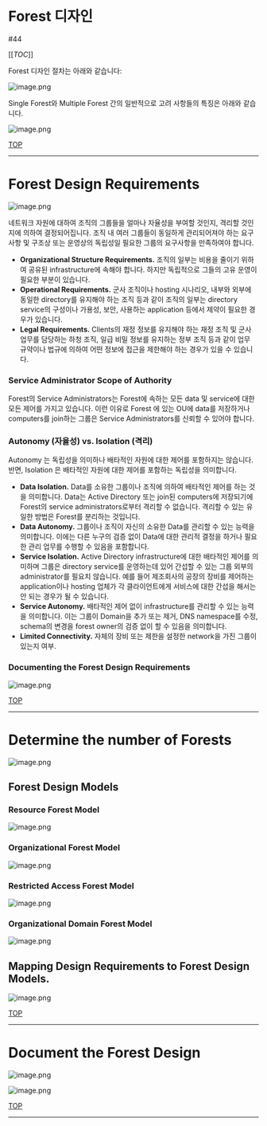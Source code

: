 # Forest 디자인

#44

[[_TOC_]]

Forest 디자인 절차는 아래와 같습니다:

![image.png](/ActiveDirectory/.media/image-5c28d801-ec04-485d-bda5-45576fc37eae.png)

Single Forest와 Multiple Forest 간의 일반적으로 고려 사항들의 특징은 아래와 같습니다.

![image.png](/ActiveDirectory/.media/image-7ccc33f2-de43-4c19-8201-b23fd5d9cdae.png)

[TOP](#Forest-디자인)

---

# Forest Design Requirements

![image.png](/ActiveDirectory/.media/image-1707f09b-db53-42ad-8abf-c4ff3c0bef59.png)

네트워크 자원에 대하여 조직의 그룹들을 얼마나 자율성을 부여할 것인지, 격리할 것인지에 의하여 결정되어집니다. 조직 내 여러 그룹들이 동일하게 관리되어져야 하는 요구사항 및 구조상 또는 운영상의 독립성일 필요한 그룹의 요구사항을 만족하여야 합니다.

- **Organizational Structure Requirements.**  조직의 일부는 비용을 줄이기 위하여 공유된 infrastructure에 속해야 합니다. 하지만 독립적으로 그들의 고유 운영이 필요한 부분이 있습니다.
- **Operational Requirements.**  군사 조직이나 hosting 시나리오, 내부와 외부에 동일한 directory를 유지해야 하는 조직 등과 같이 조직의 일부는 directory service의 구성이나 가용성, 보안, 사용하는 application 등에서 제약이 필요한 경우가 있습니다.
- **Legal Requirements.**  Clients의 재정 정보를 유지해야 하는 재정 조직 및 군사 업무를 담당하는 하청 조직, 일급 비밀 정보를 유지하는 정부 조직 등과 같이 업무 규약이나 법규에 의하여 어떤 정보에 접근을 제한해야 하는 경우가 있을 수 있습니다.

### Service Administrator Scope of Authority

Forest의 Service Administrators는 Forest에 속하는 모든 data 및 service에 대한 모든 제어를 가지고 있습니다. 이런 이유로 Forest 에 있는 OU에 data를 저장하거나 computers를 join하는 그룹은 Service Administrators를 신뢰할 수 있어야 합니다.

### Autonomy (자율성) vs. Isolation (격리)

Autonomy 는 독립성을 의미하나 배타적인 자원에 대한 제어를 포함하지는 않습니다. 반면, Isolation 은 배타적인 자원에 대한 제어를 포함하는 독립성을 의미합니다.

- **Data Isolation.**  Data를 소유한 그룹이나 조직에 의하여 배타적인 제어를 하는 것을 의미합니다. Data는 Active Directory 또는 join된 computers에 저장되기에 Forest의 service administrators로부터 격리할 수 없습니다. 격리할 수 있는 유일한 방법은 Forest를 분리하는 것입니다.
- **Data Autonomy.**  그룹이나 조직이 자신의 소유한 Data를 관리할 수 있는 능력을 의미합니다. 이에는 다른 누구의 검증 없이 Data에 대한 관리적 결정을 하거나 필요한 관리 업무를 수행할 수 있음을 포함합니다.
- **Service Isolation.**  Active Directory infrastructure에 대한 배타적인 제어를 의미하며 그룹은 directory service를 운영하는데 있어 간섭할 수 있는 그룹 외부의 administrator를 필요치 않습니다. 예를 들어 제조회사의 공장의 장비를 제어하는 application이나 hosting 업체가 각 클라이언트에게 서비스에 대한 간섭을 해서는 안 되는 경우가 될 수 있습니다. 
- **Service Autonomy.**  배타적인 제어 없이 infrastructure를 관리할 수 있는 능력을 의미합니다. 이는 그룹이 Domain을 추가 또는 제거, DNS namespace를 수정, schema의 변경을 forest owner의 검증 없이 할 수 있음을 의미합니다.
- **Limited Connectivity.**  자체의 장비 또는 제한을 설정한 network을 가진 그룹이 있는지 여부.

### Documenting the Forest Design Requirements

![image.png](/ActiveDirectory/.media/image-4d51e671-c5e1-44ef-927e-757526c6959d.png)

[TOP](#Forest-디자인)

---

# Determine the number of Forests

![image.png](/ActiveDirectory/.media/image-c8224f3d-742d-43c4-86fb-a84c2808a7c9.png)

## Forest Design Models

### Resource Forest Model

![image.png](/ActiveDirectory/.media/image-f1a80a8d-0f71-4f19-915b-ffaa65bd6343.png)

### Organizational Forest Model

![image.png](/ActiveDirectory/.media/image-f00a7a1b-760c-49e0-9581-d752d6c78aff.png)

### Restricted Access Forest Model

![image.png](/ActiveDirectory/.media/image-2cdd6f83-52de-47fb-beb8-7626d3e51a82.png)

### Organizational Domain Forest Model

![image.png](/ActiveDirectory/.media/image-b121a411-9c08-4883-bc45-7a3a0043ace4.png)

## Mapping Design Requirements to Forest Design Models.

![image.png](/ActiveDirectory/.media/image-6f7c39cd-d895-40ea-985d-9d51d5b3930e.png)

[TOP](#Forest-디자인)

---

# Document the Forest Design

![image.png](/ActiveDirectory/.media/image-74b289f6-20e3-4a0b-87d3-e93c6194170e.png)

![image.png](/ActiveDirectory/.media/image-0616cf56-b956-49f4-a637-97d4de3e4779.png)

[TOP](#Forest-디자인)

---
